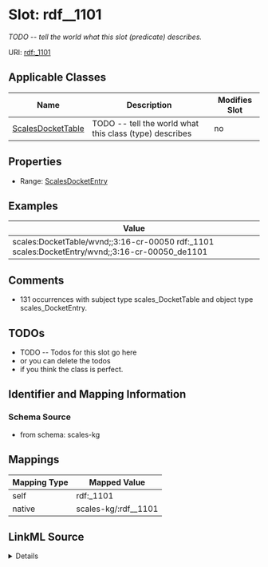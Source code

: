 

# Slot: rdf__1101


_TODO -- tell the world what this slot (predicate) describes._





URI: [rdf:_1101](http://www.w3.org/1999/02/22-rdf-syntax-ns#_1101)



<!-- no inheritance hierarchy -->





## Applicable Classes

| Name | Description | Modifies Slot |
| --- | --- | --- |
| [ScalesDocketTable](../classes/ScalesDocketTable.md) | TODO -- tell the world what this class (type) describes |  no  |







## Properties

* Range: [ScalesDocketEntry](../classes/ScalesDocketEntry.md)






## Examples

| Value |
| --- |
| scales:DocketTable/wvnd;;3:16-cr-00050 rdf:_1101 scales:DocketEntry/wvnd;;3:16-cr-00050_de1101 |

## Comments

* 131 occurrences with subject type scales_DocketTable and object type scales_DocketEntry.

## TODOs

* TODO -- Todos for this slot go here
* or you can delete the todos
* if you think the class is perfect.

## Identifier and Mapping Information







### Schema Source


* from schema: scales-kg




## Mappings

| Mapping Type | Mapped Value |
| ---  | ---  |
| self | rdf:_1101 |
| native | scales-kg/:rdf__1101 |




## LinkML Source

<details>
```yaml
name: rdf__1101
description: TODO -- tell the world what this slot (predicate) describes.
todos:
- TODO -- Todos for this slot go here
- or you can delete the todos
- if you think the class is perfect.
comments:
- 131 occurrences with subject type scales_DocketTable and object type scales_DocketEntry.
examples:
- value: scales:DocketTable/wvnd;;3:16-cr-00050 rdf:_1101 scales:DocketEntry/wvnd;;3:16-cr-00050_de1101
from_schema: scales-kg
rank: 1000
slot_uri: rdf:_1101
alias: rdf__1101
domain_of:
- scales_DocketTable
range: scales_DocketEntry

```
</details>